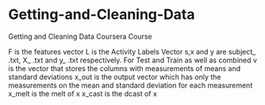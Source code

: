 Getting-and-Cleaning-Data
=========================

Getting and Cleaning Data Coursera Course

F is the features vector L is the Activity Labels Vector s,x and y are subject_ .txt, X_ .txt and y_ .txt respectively. For Test and Train as well as combined v is the vector that stores the columns with measurements of means and standard deviations x_out is the output vector which has only the measurements on the mean and standard deviation for each measurement x_melt is the melt of x x_cast is the dcast of x
